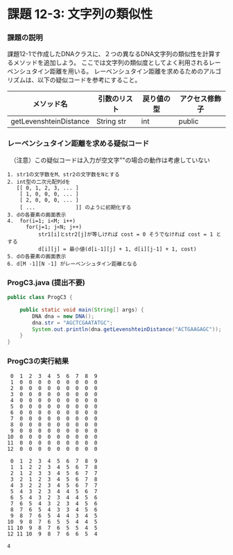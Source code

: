 # 課題 12-3: 文字列の類似性

### 課題の説明
課題12-1で作成したDNAクラスに、２つの異なるDNA文字列の類似性を計算するメソッドを追加しよう。
ここでは文字列の類似度としてよく利用されるレーベンシュタイン距離を用いる。
レーベンシュタイン距離を求めるためのアルゴリズムは、以下の疑似コードを参考にすること。


| メソッド名                  | 引数のリスト     | 戻り値の型 | アクセス修飾子 |
|------------------------|------------|-------|--------|
| getLevenshteinDistance | String str | int   | public | 

### レーベンシュタイン距離を求める疑似コード
　（注意）この疑似コードは入力が空文字""の場合の動作は考慮していない

```
1. str1の文字数をM、str2の文字数をNとする
2. int型の二次元配列dを
   [[ 0, 1, 2, 3, ... ]
    [ 1, 0, 0, 0, ... ]
    [ 2, 0, 0, 0, ... ]
    [ ...             ]] のように初期化する
3. dの各要素の画面表示
4.  for(i=1; i<M; i++)
      for(j=1; j<N; j++)
          str1[i]とstr2[j]が等しければ cost = 0 そうでなければ cost = 1 とする
          d[i][j] = 最小値(d[i-1][j] + 1, d[i][j-1] + 1, cost) 
5. dの各要素の画面表示
6. d[M -1][N -1] がレーベンシュタイン距離となる
```

### ProgC3.java (提出不要)
```java
public class ProgC3 {

    public static void main(String[] args) {
        DNA dna = new DNA();
        dna.str = "AGCTCGAATATGC";
        System.out.println(dna.getLevenshteinDistance("ACTGAAGAGC"));
    }
}
```


### ProgC3の実行結果
```
 0  1  2  3  4  5  6  7  8  9 
 1  0  0  0  0  0  0  0  0  0 
 2  0  0  0  0  0  0  0  0  0 
 3  0  0  0  0  0  0  0  0  0 
 4  0  0  0  0  0  0  0  0  0 
 5  0  0  0  0  0  0  0  0  0 
 6  0  0  0  0  0  0  0  0  0 
 7  0  0  0  0  0  0  0  0  0 
 8  0  0  0  0  0  0  0  0  0 
 9  0  0  0  0  0  0  0  0  0 
10  0  0  0  0  0  0  0  0  0 
11  0  0  0  0  0  0  0  0  0 
12  0  0  0  0  0  0  0  0  0 

 0  1  2  3  4  5  6  7  8  9 
 1  1  2  2  3  4  5  6  7  8 
 2  1  2  3  3  4  5  6  7  7 
 3  2  1  2  3  4  5  6  7  8 
 4  3  2  2  3  4  5  6  7  7 
 5  4  3  2  3  4  4  5  6  7 
 6  5  4  3  2  3  4  4  5  6 
 7  6  5  4  3  2  3  4  5  6 
 8  7  6  5  4  3  3  4  5  6 
 9  8  7  6  5  4  4  3  4  5 
10  9  8  7  6  5  5  4  4  5 
11 10  9  8  7  6  5  5  4  5 
12 11 10  9  8  7  6  6  5  4 

4
```
